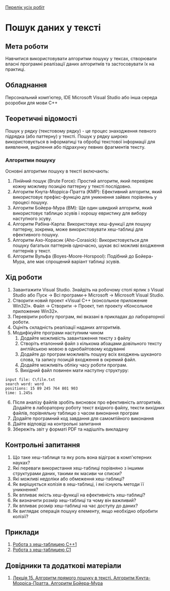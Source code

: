[Перелік усіх робіт](README.md)

# Пошук даних у тексті

## Мета роботи 

Навчитися використовувати алгоритми пошуку у тексах, створювати власні програмні реалізації даних алгоритмів та застосовувати їх на практиці. 

## Обладнання

Персональний комп’ютер, IDE Microsoft Visual Studio або інша середа розробки для мови C++

## Теоретичні відомості

Пошук у рядку (текстовому рядку) - це процес знаходження певного підрядка (або паттерну) у тексті. Пошук у рядку широко використовується в інформатиці та обробці текстової інформації для виявлення, виділення або підрахунку певних фрагментів тексту.

### Алгоритми пошуку

Основні алгоритми пошуку в тексті включають:

1. Лінійний пошук (Brute Force): Простий алгоритм, який перевіряє кожну можливу позицію паттерну у тексті послідовно.
2. Алгоритм Кнута-Морріса-Пратта (KMP): Ефективний алгоритм, який використовує префікс-функцію для уникнення зайвих порівнянь у процесі пошуку.
3. Алгоритм Бойера-Мура (BM): Ще один швидкий алгоритм, який використовує таблицю зсувів і хорошу евристику для вибору наступного зсуву.
4. Алгоритм Рабіна-Карпа: Використовує хеш-функції для пошуку паттерну, зокрема, може використовувати хеш-таблиці для ефективного пошуку.
5. Алгоритм Ахо-Корасик (Aho-Corasick): Використовується для пошуку багатьох паттернів одночасно, шукає всі можливі входження паттернів у текст.
6. Алгоритм Вульфа (Boyes-Moore-Horspool): Подібний до Бойера-Мура, але має спрощений варіант таблиці зсувів.

## Хід роботи

1. Завантажити Visual Studio. Знайдіть на робочому столі ярлик з Visual Studio або Пуск → Всі програми→ Microsoft → Microsoft Visual Studio.
2. Створити новий проект «Visual C++ (консольное приложение Win32)». Файл → Cтворити → Проект, тип проекту «Консольное приложение Win32».
3. Перевірити роботу програм, які вказані в прикладах до лабораторної роботи.
4. Оцініть складність реалізації наданих алгоритмів.
5. Модифікуйте програми наступним чином
   1. Додайте можливість завантаження тексту з файлу
   2. Створіть еталонний файл з кількома абзацами довільного тексту англійською мовою в однобайтовому кодуванні
   3. Додайте до програм можливіть пошуку всіх входжень шуканого слова, та запису позицій входження в окремий файл.
   4. Додайте можливіть обліку часу роботи програм.
   5. Вихідний файл повинен мати наступну структуру:

```
input file: C\file.txt
search word: word
positions: 15 89 245 764 801 903
time: 1.245s
```

6. Після аналізу файлів зробіть висновок про ефективність алгоритмів. Додайте в лабораторну роботу текст вхідного файлу, тексти вихідних файлів, порівняльну таблицю з часом виконання програм
7.  Додайте програмний код завдання для самомтійного виконання
8.  Дайте відповіді на контрольні запитання
9.  Збережіть звіт у форматі PDF та надішліть викладачу

## Контрольні запитання

1. Що таке хеш-таблиця та яку роль вона відіграє в комп'ютерних науках?
2. Які переваги використання хеш-таблиці порівняно з іншими структурами даних, такими як масиви чи списки?
3. Які можливі недоліки або обмеження хеш-таблиці?
4. Як вирішується колізія в хеш-таблиці, і які існують методи її уникнення?
5. Як впливає якість хеш-функції на ефективність хеш-таблиці?
6. Як визначити розмір хеш-таблиці та чому він важливий?
7. Як впливає розмір хеш-таблиці на час доступу до даних?
8. Як виглядає операція пошуку елементу, якщо необхідно обробити колізії?

## Приклади

1. [Робота з хеш-таблицею C++1](src/lab-05/lab-05-001.cpp)
2. [Робота з хеш-таблицею C1](src/lab-05/lab-05-002.c)

## Довідники та додаткові матеріали

1. [Лекція 15. Алгоритм прямого пошуку в тексті. Алгоритм Кнута-Морріса-Пратта. Алгоритм Бойера-Мура](https://www.youtube.com/watch?v=2rtRQHyKNb4)